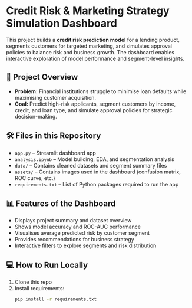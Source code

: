 # Credit Risk & Marketing Strategy Simulation Dashboard

This project builds a **credit risk prediction model** for a lending product, segments customers for targeted marketing, and simulates approval policies to balance risk and business growth. The dashboard enables interactive exploration of model performance and segment-level insights.

## 🚀 **Project Overview**

- **Problem:** Financial institutions struggle to minimise loan defaults while maximising customer acquisition.  
- **Goal:** Predict high-risk applicants, segment customers by income, credit, and loan type, and simulate approval policies for strategic decision-making.

## 🛠️ **Files in this Repository**

- `app.py` – Streamlit dashboard app  
- `analysis.ipynb` – Model building, EDA, and segmentation analysis  
- `data/` – Contains cleaned datasets and segment summary files  
- `assets/` – Contains images used in the dashboard (confusion matrix, ROC curve, etc.)  
- `requirements.txt` – List of Python packages required to run the app

## 📊 **Features of the Dashboard**

- Displays project summary and dataset overview  
- Shows model accuracy and ROC-AUC performance  
- Visualises average predicted risk by customer segment  
- Provides recommendations for business strategy  
- Interactive filters to explore segments and risk distribution

## 💻 **How to Run Locally**

1. Clone this repo  
2. Install requirements:
   ```bash
   pip install -r requirements.txt
